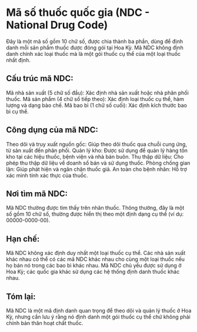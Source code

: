 # Mã số thuốc quốc gia (NDC - National Drug Code)
Đây là một mã số gồm 10 chữ số, được chia thành ba phần, dùng để định danh mỗi sản phẩm thuốc được đóng gói tại Hoa Kỳ.  Mã NDC không định danh chính xác loại thuốc mà là một gói thuốc cụ thể của một loại thuốc nhất định.

## Cấu trúc mã NDC:

Mã nhà sản xuất (5 chữ số đầu):  Xác định nhà sản xuất hoặc nhà phân phối thuốc.
Mã sản phẩm (4 chữ số tiếp theo): Xác định loại thuốc cụ thể, hàm lượng và dạng bào chế.
Mã bao bì (1 chữ số cuối):  Xác định kích thước bao bì cụ thể.


## Công dụng của mã NDC:

Theo dõi và truy xuất nguồn gốc:  Giúp theo dõi thuốc qua chuỗi cung ứng, từ sản xuất đến phân phối.
Quản lý kho: Được sử dụng để quản lý hàng tồn kho tại các hiệu thuốc, bệnh viện và nhà bán buôn.
Thu thập dữ liệu: Cho phép thu thập dữ liệu về doanh số bán và sử dụng thuốc.
Phòng chống gian lận: Giúp phát hiện và ngăn chặn thuốc giả.
An toàn cho bệnh nhân: Hỗ trợ xác minh tính xác thực của thuốc.


## Nơi tìm mã NDC:

Mã NDC thường được tìm thấy trên nhãn thuốc.  Thông thường, đây là một số gồm 10 chữ số, thường được hiển thị theo một định dạng cụ thể (ví dụ: 00000-0000-00).


## Hạn chế:

Mã NDC không xác định duy nhất một loại thuốc cụ thể.  Các nhà sản xuất khác nhau có thể có các mã NDC khác nhau cho cùng một loại thuốc nếu họ bán nó trong các bao bì khác nhau.
Mã NDC chủ yếu được sử dụng ở Hoa Kỳ; các quốc gia khác sử dụng các hệ thống định danh thuốc khác nhau.


## Tóm lại:
Mã NDC là một mã định danh quan trọng để theo dõi và quản lý thuốc ở Hoa Kỳ, nhưng cần lưu ý rằng nó định danh một gói thuốc cụ thể chứ không phải chính bản thân hoạt chất thuốc.
